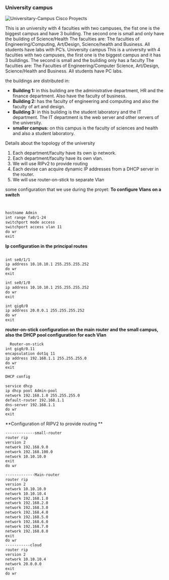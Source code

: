 ### University campus 
![Universitary-Campus Cisco Proyects](https://user-images.githubusercontent.com/123495174/222539158-ed716b70-50cd-4190-948a-f3754b1e2ca8.png)



This is an university with 4 faculties with two campuses, the fist one is the biggest campus and have 3 building. The second one is  small and only have  the building of Science/Health
The faculties are: The faculties of Engineering/Computing, Art/Design, Science/health and Business. All students have labs with PC’s.
University campus
This is a university with 4 faculties with two campuses, the first one is the biggest campus and it has 3 buildings. The second is small and the building only has a faculty
The faculties are: The Faculties of Engineering/Computer Science, Art/Design, Science/Health and Business. All students have PC labs.

the buildings are distributed in:


- **Building 1:** in this building are the administrative department, HR and the finance department. Also have the faculty of business.
- **Building 2:** has the faculty of engineering and computing and also the faculty of art and design.
- **Building 3:**  in this building is the student laboratory and the IT department. The IT department is the web server and other servers of the university.
- **smaller campus:** on this campus is the faculty of sciences and health and also a student laboratory.

Details about the topology of the university
1. 	Each department/faculty have its own ip network.
2. 	Each department/faculty have its own vlan.
3. 	We will use RIPv2 to provide routing 
4. 	Each devise can acquire dynamic IP addresses from a DHCP server in the router.
5. We will use router-on-stick to separate Vlan

some configuration that we use during the proyet:
**To configure Vlans on a switch**
```html


hostname Admin
int range fa0/1-24
switchport mode access
switchport access vlan 11
do wr
exit


```
**Ip configuration in the principal routes**
```html

int se0/1/1
ip address 10.10.10.1 255.255.255.252
do wr 
exit

int se0/1/0
ip address 10.10.10.1 255.255.255.252
do wr 
exit

int gig0/0
ip address 20.0.0.1 255.255.255.252
do wr 
exit
```
**router-on-stick configuration on the main router and the small campus, also the DHCP pool configuration for each Vlan**
```html
  Router-on-stick
int gig0/0.11
encapsulation dot1q 11
ip address 192.168.1.1 255.255.255.0
do wr
exit 

DHCP config
 
service dhcp 
ip dhcp pool Admin-pool
network 192.168.1.0 255.255.255.0
default-router 192.168.1.1
dns-server 192.168.1.1
do wr 
exit

```
**Configuration of RIPV2 to provide routing **
```html
-------------small-router 
router rip
version 2
network 192.168.9.0
network 192.168.100.0
network 10.10.10.0
exit
do wr

-------------Main-router 
router rip
version 2
network 10.10.10.0
network 10.10.10.4
network 192.168.1.0
network 192.168.2.0
network 192.168.3.0
network 192.168.4.0
network 192.168.5.0
network 192.168.6.0
network 192.168.7.0
network 192.168.8.0
exit
do wr
-----------cloud 
router rip
version 2
network 10.10.10.4
network 20.0.0.0
exit
do wr
```
